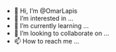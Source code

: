 - 👋 Hi, I’m @OmarLapis
- 👀 I’m interested in ...
- 🌱 I’m currently learning ...
- 💞️ I’m looking to collaborate on ...
- 📫 How to reach me ...

<!---
OmarLapis/OmarLapis is a ✨ special ✨ repository because its `README.md` (this file) appears on your GitHub profile.
You can click the Preview link to take a look at your changes.
--->
